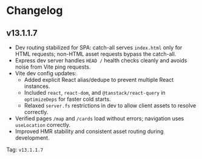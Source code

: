 # Changelog

## v13.1.1.7

- Dev routing stabilized for SPA: catch-all serves `index.html` only for HTML requests; non-HTML asset requests bypass the catch-all.
- Express dev server handles `HEAD /` health checks cleanly and avoids noise from Vite ping requests.
- Vite dev config updates:
  - Added explicit React alias/dedupe to prevent multiple React instances.
  - Included `react`, `react-dom`, and `@tanstack/react-query` in `optimizeDeps` for faster cold starts.
  - Relaxed `server.fs` restrictions in dev to allow client assets to resolve correctly.
- Verified pages `/map` and `/cards` load without errors; navigation uses `useLocation` correctly.
- Improved HMR stability and consistent asset routing during development.

Tag: `v13.1.1.7`